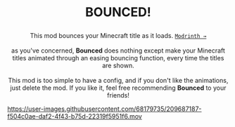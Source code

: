 # <p align=center>BOUNCED!</p>

<p align=center>
    This mod bounces your Minecraft title as it loads.
    <a href="https://modrinth.com/mod/bounced">
        <code>Modrinth →</code>
    </a>
    <br />
    <br />
    as you've concerned, <strong>Bounced</strong> does nothing except make your Minecraft titles animated through an easing bouncing function, every time the titles are shown.
    <br />
    <br />
    This mod is too simple to have a config, and if you don't like the animations, just delete the mod. If you like it, feel free recommending <strong>Bounced</strong > to your friends!
</p>

https://user-images.githubusercontent.com/68179735/209687187-f504c0ae-daf2-4f43-b75d-22319f5951f6.mov
